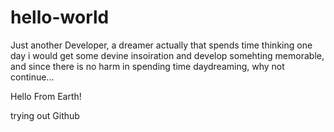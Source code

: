 # hello-world
Just another Developer, a dreamer actually that spends time thinking one day i would get some devine insoiration and develop somehting memorable, and since there is no harm in spending time daydreaming, why not continue...

Hello From Earth!

trying out Github
